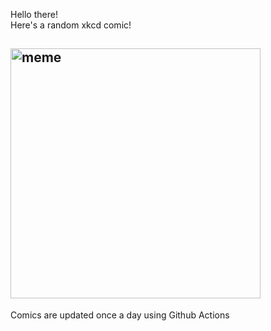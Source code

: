 Hello there! <br>Here's a random xkcd comic!<br>
## <img src="https://imgs.xkcd.com/comics/electron_color.png" alt="meme" width="400"/><br>
Comics are updated once a day using Github Actions